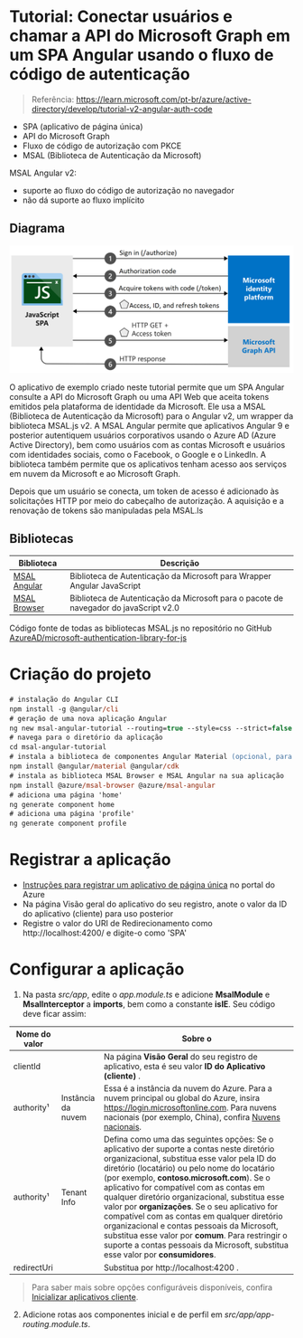 # Tutorial: Conectar usuários e chamar a API do Microsoft Graph em um SPA Angular usando o fluxo de código de autenticação

> Referência: https://learn.microsoft.com/pt-br/azure/active-directory/develop/tutorial-v2-angular-auth-code


- SPA (aplicativo de página única)
- API do Microsoft Graph
- Fluxo de código de autorização com PKCE
- MSAL (Biblioteca de Autenticação da Microsoft)

MSAL Angular v2: 
- suporte ao fluxo do código de autorização no navegador
- não dá suporte ao fluxo implícito

## Diagrama

![Diagrama](./assets/diagram-01-auth-code-flow.png)

O aplicativo de exemplo criado neste tutorial permite que um SPA Angular consulte a API do Microsoft Graph ou uma API Web que aceita tokens emitidos pela plataforma de identidade da Microsoft. Ele usa a MSAL (Biblioteca de Autenticação da Microsoft) para o Angular v2, um wrapper da biblioteca MSAL.js v2. A MSAL Angular permite que aplicativos Angular 9 e posterior autentiquem usuários corporativos usando o Azure AD (Azure Active Directory), bem como usuários com as contas Microsoft e usuários com identidades sociais, como o Facebook, o Google e o LinkedIn. A biblioteca também permite que os aplicativos tenham acesso aos serviços em nuvem da Microsoft e ao Microsoft Graph.

Depois que um usuário se conecta, um token de acesso é adicionado às solicitações HTTP por meio do cabeçalho de autorização. A aquisição e a renovação de tokens são manipuladas pela MSAL.ls

## Bibliotecas

|Biblioteca|Descrição|
|---|---|
|[MSAL Angular](https://github.com/AzureAD/microsoft-authentication-library-for-js/tree/dev/lib/msal-angular)|Biblioteca de Autenticação da Microsoft para Wrapper Angular JavaScript|
|[MSAL Browser](https://github.com/AzureAD/microsoft-authentication-library-for-js/tree/dev/lib/msal-browser)|Biblioteca de Autenticação da Microsoft para o pacote de navegador do javaScript v2.0|

Código fonte de todas as bibliotecas MSAL.js no repositório no GitHub [AzureAD/microsoft-authentication-library-for-js](https://github.com/AzureAD/microsoft-authentication-library-for-js)

# Criação do projeto

```ps
# instalação do Angular CLI
npm install -g @angular/cli
# geração de uma nova aplicação Angular                         
ng new msal-angular-tutorial --routing=true --style=css --strict=false    
# navega para o diretório da aplicação
cd msal-angular-tutorial                            
# instala a biblioteca de componentes Angular Material (opcional, para UI)
npm install @angular/material @angular/cdk          
# instala as biblioteca MSAL Browser e MSAL Angular na sua aplicação
npm install @azure/msal-browser @azure/msal-angular 
# adiciona uma página 'home'
ng generate component home                          
# adiciona uma página 'profile'
ng generate component profile                       
```

# Registrar a aplicação

- [Instruções para registrar um aplicativo de página única](https://learn.microsoft.com/pt-br/azure/active-directory/develop/scenario-spa-app-registration) no portal do Azure
- Na página Visão geral do aplicativo do seu registro, anote o valor da ID do aplicativo (cliente) para uso posterior
- Registre o valor do URI de Redirecionamento como http://localhost:4200/ e digite-o como 'SPA'

# Configurar a aplicação

1. Na pasta *src/app*, edite o *app.module.ts* e adicione **MsalModule** e **MsalInterceptor** a **imports**, bem como a constante **isIE**. Seu código deve ficar assim:

|Nome do valor||Sobre o|
|---|---|---|
|clientId||Na página **Visão Geral** do seu registro de aplicativo, esta é seu valor **ID do Aplicativo (cliente)** .|
|authority¹|Instância da nuvem|Essa é a instância da nuvem do Azure. Para a nuvem principal ou global do Azure, insira https://login.microsoftonline.com. Para nuvens nacionais (por exemplo, China), confira [Nuvens nacionais](https://learn.microsoft.com/pt-br/azure/active-directory/develop/authentication-national-cloud).|
|authority¹|Tenant Info|Defina como uma das seguintes opções: Se o aplicativo der suporte a contas neste diretório organizacional, substitua esse valor pela ID do diretório (locatário) ou pelo nome do locatário (por exemplo, **contoso.microsoft.com**). Se o aplicativo for compatível com as contas em qualquer diretório organizacional, substitua esse valor por **organizações**. Se o seu aplicativo for compatível com as contas em qualquer diretório organizacional e contas pessoais da Microsoft, substitua esse valor por **comum**. Para restringir o suporte a contas pessoais da Microsoft, substitua esse valor por **consumidores**.|
|redirectUri||Substitua por http://localhost:4200 .|

> Para saber mais sobre opções configuráveis disponíveis, confira [Inicializar aplicativos cliente](https://learn.microsoft.com/pt-br/azure/active-directory/develop/msal-js-initializing-client-applications).

2. Adicione rotas aos componentes inicial e de perfil em *src/app/app-routing.module.ts*. 